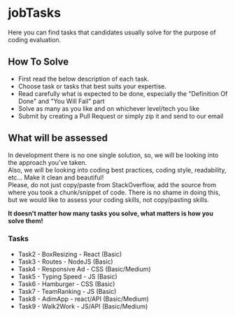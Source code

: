 # jobTasks

Here you can find tasks that candidates usually solve for the purpose of coding evaluation.

## How To Solve  

* First read the below description of each task.
* Choose task or tasks that best suits your expertise.
* Read carefully what is expected to be done, especially the "Definition Of Done" and "You Will Fail" part
* Solve as many as you like and on whichever level/tech you like
* Submit by creating a Pull Request or simply zip it and send to our email

## What will be assessed  

In development there is no one single solution, so, we will be looking into the approach you've taken.  
Also, we will be looking into coding best practices, coding style, readability, etc... Make it clean and beautiful!  
Please, do not just copy/paste from StackOverflow, add the source from where you took a chunk/snippet of code. There is no shame in doing this, but we would like to assess your coding skills, not copy/pasting skills.  

**It doesn't matter how many tasks you solve, what matters is how you solve them!**

### Tasks  

* Task2 - BoxResizing - React (Basic)
* Task3 - Routes - NodeJS (Basic)
* Task4 - Responsive Ad - CSS (Basic/Medium)
* Task5 - Typing Speed - JS (Basic)
* Task6 - Hamburger - CSS (Basic)
* Task7 - TeamRanking - JS (Basic)
* Task8 - AdimApp - react/API (Basic/Medium)
* Task9 - Walk2Work - JS/API (Basic/Medium)
